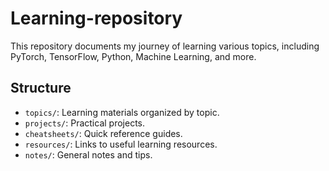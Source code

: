 # Learning-repository
This repository documents my journey of learning various topics, including PyTorch, TensorFlow, Python, Machine Learning, and more.

## Structure
- `topics/`: Learning materials organized by topic.
- `projects/`: Practical projects.
- `cheatsheets/`: Quick reference guides.
- `resources/`: Links to useful learning resources.
- `notes/`: General notes and tips.